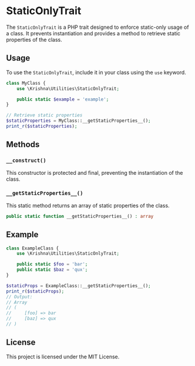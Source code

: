 # StaticOnlyTrait

The `StaticOnlyTrait` is a PHP trait designed to enforce static-only usage of a class. It prevents instantiation and provides a method to retrieve static properties of the class.

## Usage

To use the `StaticOnlyTrait`, include it in your class using the `use` keyword.

```php
class MyClass {
	use \Krishna\Utilities\StaticOnlyTrait;

	public static $example = 'example';
}

// Retrieve static properties
$staticProperties = MyClass::__getStaticProperties__();
print_r($staticProperties);
```

## Methods

### `__construct()`

This constructor is protected and final, preventing the instantiation of the class.

### `__getStaticProperties__()`

This static method returns an array of static properties of the class.

```php
public static function __getStaticProperties__() : array
```

## Example

```php
class ExampleClass {
	use \Krishna\Utilities\StaticOnlyTrait;

	public static $foo = 'bar';
	public static $baz = 'qux';
}

$staticProps = ExampleClass::__getStaticProperties__();
print_r($staticProps);
// Output:
// Array
// (
//     [foo] => bar
//     [baz] => qux
// )
```

## License

This project is licensed under the MIT License.






























































